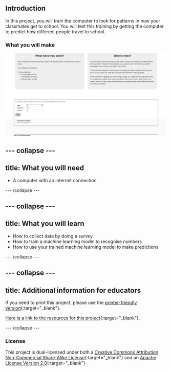 ## Introduction

In this project, you will train the computer to look for patterns in how your classmates get to school. You will test this training by getting the computer to predict how different people travel to school.

### What you will make

![The machine learning model predicting an answer](images/test.png)

--- collapse ---
---
title: What you will need
---

+ A computer with an internet connection

--- /collapse ---

--- collapse ---
---
title: What you will learn
---
+ How to collect data by doing a survey
+ How to train a machine learning model to recognise numbers
+ How to use your trained machine learning model to make predictions

--- /collapse ---

--- collapse ---
---
title: Additional information for educators
---

If you need to print this project, please use the [printer-friendly version](https://projects.raspberrypi.org/en/projects/journey-to-school/print){:target="_blank"}.

[Here is a link to the resources for this project](https://github.com/raspberrypilearning/journey-to-school/en/resources){:target="_blank"}.

--- /collapse ---

### License

This project is dual-licensed under both a [Creative Commons Attribution Non-Commercial Share-Alike License](http://creativecommons.org/licenses/by-nc-sa/4.0/){:target="_blank"} and an [Apache License Version 2.0](http://www.apache.org/licenses/LICENSE-2.0){:target="_blank"}
